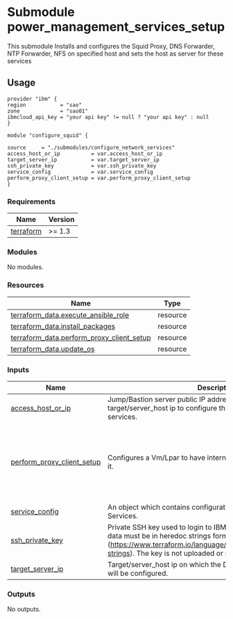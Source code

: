 # Submodule power_management_services_setup

This submodule Installs and configures the Squid Proxy, DNS Forwarder, NTP Forwarder, NFS on specified host and sets the host as server for these services

## Usage
```hcl
provider "ibm" {
region           = "sao"
zone             = "sao01"
ibmcloud_api_key = "your api key" != null ? "your api key" : null
}

module "configure_squid" {

source     = "./submodules/configure_network_services"
access_host_or_ip          = var.access_host_or_ip
target_server_ip           = var.target_server_ip
ssh_private_key            = var.ssh_private_key
service_config             = var.service_config
perform_proxy_client_setup = var.perform_proxy_client_setup
}

```

<!-- BEGINNING OF PRE-COMMIT-TERRAFORM DOCS HOOK -->
### Requirements

| Name | Version |
|------|---------|
| <a name="requirement_terraform"></a> [terraform](#requirement\_terraform) | >= 1.3 |

### Modules

No modules.

### Resources

| Name | Type |
|------|------|
| [terraform_data.execute_ansible_role](https://registry.terraform.io/providers/hashicorp/terraform/latest/docs/resources/data) | resource |
| [terraform_data.install_packages](https://registry.terraform.io/providers/hashicorp/terraform/latest/docs/resources/data) | resource |
| [terraform_data.perform_proxy_client_setup](https://registry.terraform.io/providers/hashicorp/terraform/latest/docs/resources/data) | resource |
| [terraform_data.update_os](https://registry.terraform.io/providers/hashicorp/terraform/latest/docs/resources/data) | resource |

### Inputs

| Name | Description | Type | Default | Required |
|------|-------------|------|---------|:--------:|
| <a name="input_access_host_or_ip"></a> [access\_host\_or\_ip](#input\_access\_host\_or\_ip) | Jump/Bastion server public IP address to reach the target/server\_host ip to configure the DNS,NTP,NFS,SQUID services. | `string` | n/a | yes |
| <a name="input_perform_proxy_client_setup"></a> [perform\_proxy\_client\_setup](#input\_perform\_proxy\_client\_setup) | Configures a Vm/Lpar to have internet access by setting proxy on it. | <pre>object(<br>    {<br>      squid_client_ips = list(string)<br>      squid_server_ip  = string<br>      squid_port       = string<br>      no_proxy_hosts   = string<br>    }<br>  )</pre> | n/a | yes |
| <a name="input_service_config"></a> [service\_config](#input\_service\_config) | An object which contains configuration for NFS, NTP, DNS, Squid Services. | `any` | `{}` | no |
| <a name="input_ssh_private_key"></a> [ssh\_private\_key](#input\_ssh\_private\_key) | Private SSH key used to login to IBM PowerVS instances.Entered data must be in heredoc strings format (https://www.terraform.io/language/expressions/strings#heredoc-strings). The key is not uploaded or stored. | `string` | n/a | yes |
| <a name="input_target_server_ip"></a> [target\_server\_ip](#input\_target\_server\_ip) | Target/server\_host ip on which the DNS,NTP,NFS,SQUID services will be configured. | `string` | n/a | yes |

### Outputs

No outputs.
<!-- END OF PRE-COMMIT-TERRAFORM DOCS HOOK -->

